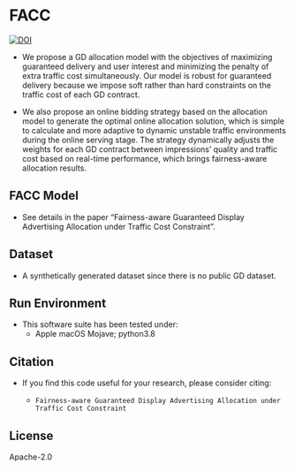 # FACC

[![DOI](https://zenodo.org/badge/598025346.svg)](https://zenodo.org/badge/latestdoi/598025346)

- We propose a GD allocation model with the objectives of maximizing guaranteed delivery and user interest and minimizing the penalty of extra traffic cost simultaneously. Our model is robust for guaranteed delivery because we impose soft rather than hard constraints on the traffic cost of each GD contract.

- We also propose an online bidding strategy based on the allocation model to generate the optimal online allocation solution, which is simple to calculate and more adaptive to dynamic unstable traffic environments during the online serving stage. The strategy dynamically adjusts the weights for each GD contract between impressions’ quality and traffic cost based on real-time performance, which brings fairness-aware allocation results.

## FACC Model
- See details in the paper “Fairness-aware Guaranteed Display Advertising Allocation under Traffic Cost Constraint”.

## Dataset
- A synthetically generated dataset since there is no public GD dataset.

## Run Environment
- This software suite has been tested under:
  - Apple macOS Mojave; python3.8

## Citation

- If you find this code useful for your research, please consider citing:

  - `Fairness-aware Guaranteed Display Advertising Allocation under Traffic Cost Constraint`

## License
Apache-2.0
